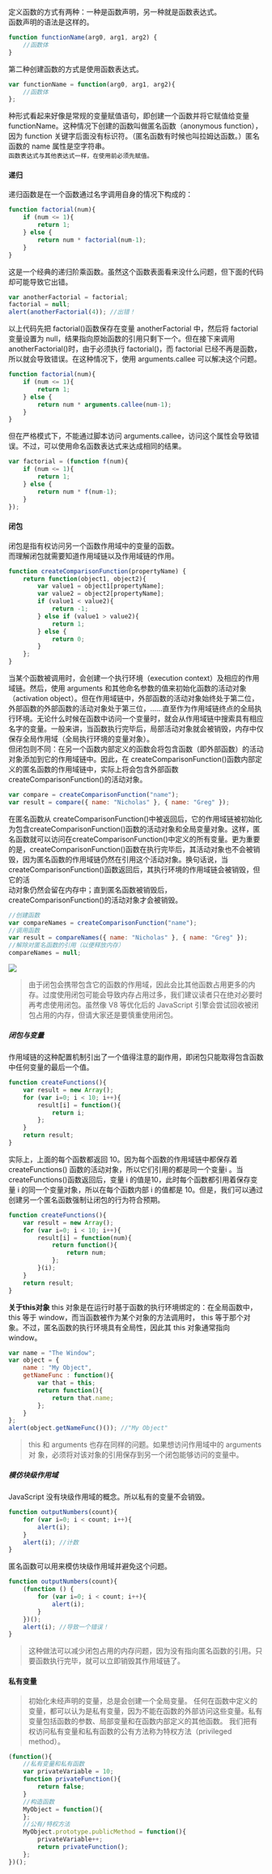 定义函数的方式有两种：一种是函数声明，另一种就是函数表达式。  
函数声明的语法是这样的。

```js
function functionName(arg0, arg1, arg2) {
    //函数体
}
```

第二种创建函数的方式是使用函数表达式。

```js
var functionName = function(arg0, arg1, arg2){
    //函数体
};
```

种形式看起来好像是常规的变量赋值语句，即创建一个函数并将它赋值给变量 functionName。这种情况下创建的函数叫做匿名函数（anonymous function），因为 function 关键字后面没有标识符。（匿名函数有时候也叫拉姆达函数。）匿名函数的 name 属性是空字符串。  
`函数表达式与其他表达式一样，在使用前必须先赋值。`

#### 递归

递归函数是在一个函数通过名字调用自身的情况下构成的：

```js
function factorial(num){
    if (num <= 1){
        return 1;
    } else {
        return num * factorial(num-1);
    }
}
```

这是一个经典的递归阶乘函数。虽然这个函数表面看来没什么问题，但下面的代码却可能导致它出错。

```js
var anotherFactorial = factorial;
factorial = null;
alert(anotherFactorial(4)); //出错！
```

以上代码先把 factorial\(\)函数保存在变量 anotherFactorial 中，然后将 factorial 变量设置为 null，结果指向原始函数的引用只剩下一个。但在接下来调用 anotherFactorial\(\)时，由于必须执行 factorial\(\)，而 factorial 已经不再是函数，所以就会导致错误。在这种情况下，使用 arguments.callee 可以解决这个问题。

```js
function factorial(num){
    if (num <= 1){
        return 1;
    } else {
        return num * arguments.callee(num-1);
    }
}
```

但在严格模式下，不能通过脚本访问 arguments.callee，访问这个属性会导致错误。不过，可以使用命名函数表达式来达成相同的结果。

```js
var factorial = (function f(num){
    if (num <= 1){
        return 1;
    } else {
        return num * f(num-1);
    }
});
```

#### 闭包

闭包是指有权访问另一个函数作用域中的变量的函数。  
而理解闭包就需要知道作用域链以及作用域链的作用。

```js
function createComparisonFunction(propertyName) {
    return function(object1, object2){
        var value1 = object1[propertyName];
        var value2 = object2[propertyName];
        if (value1 < value2){
            return -1;
        } else if (value1 > value2){
            return 1;
        } else {
            return 0;
        }
    };
}
```

当某个函数被调用时，会创建一个执行环境（execution context）及相应的作用域链。然后，使用 arguments 和其他命名参数的值来初始化函数的活动对象（activation object）。但在作用域链中，外部函数的活动对象始终处于第二位，外部函数的外部函数的活动对象处于第三位，……直至作为作用域链终点的全局执行环境。无论什么时候在函数中访问一个变量时，就会从作用域链中搜索具有相应名字的变量。一般来讲，当函数执行完毕后，局部活动对象就会被销毁，内存中仅保存全局作用域（全局执行环境的变量对象）。  
但闭包则不同：在另一个函数内部定义的函数会将包含函数（即外部函数）的活动对象添加到它的作用域链中。因此，在 createComparisonFunction\(\)函数内部定义的匿名函数的作用域链中，实际上将会包含外部函数 createComparisonFunction\(\)的活动对象。

```js
var compare = createComparisonFunction("name");
var result = compare({ name: "Nicholas" }, { name: "Greg" });
```

在匿名函数从 createComparisonFunction\(\)中被返回后，它的作用域链被初始化为包含createComparisonFunction\(\)函数的活动对象和全局变量对象。这样，匿名函数就可以访问在createComparisonFunction\(\)中定义的所有变量。更为重要的是，createComparisonFunction\(\)函数在执行完毕后，其活动对象也不会被销毁，因为匿名函数的作用域链仍然在引用这个活动对象。换句话说，当 createComparisonFunction\(\)函数返回后，其执行环境的作用域链会被销毁，但它的活  
动对象仍然会留在内存中；直到匿名函数被销毁后， createComparisonFunction\(\)的活动对象才会被销毁。

```js
//创建函数
var compareNames = createComparisonFunction("name");
//调用函数
var result = compareNames({ name: "Nicholas" }, { name: "Greg" });
//解除对匿名函数的引用（以便释放内存）
compareNames = null;
```

![](/assets/深度截图_选择区域_20171203214826.png)

> 由于闭包会携带包含它的函数的作用域，因此会比其他函数占用更多的内存。过度使用闭包可能会导致内存占用过多，我们建议读者只在绝对必要时再考虑使用闭包。虽然像 V8 等优化后的 JavaScript 引擎会尝试回收被闭包占用的内存，但请大家还是要慎重使用闭包。

##### 闭包与变量

作用域链的这种配置机制引出了一个值得注意的副作用，即闭包只能取得包含函数中任何变量的最后一个值。

```js
function createFunctions(){
    var result = new Array();
    for (var i=0; i < 10; i++){
        result[i] = function(){
            return i;
        };
    }
    return result;
}
```
实际上，上面的每个函数都返回 10。因为每个函数的作用域链中都保存着createFunctions\(\) 函数的活动对象，所以它们引用的都是同一个变量i 。当createFunctions\(\)函数返回后，变量 i 的值是10，此时每个函数都引用着保存变量 i 的同一个变量对象，所以在每个函数内部 i 的值都是 10。但是，我们可以通过创建另一个匿名函数强制让闭包的行为符合预期。
```js
function createFunctions(){
    var result = new Array();
    for (var i=0; i < 10; i++){
        result[i] = function(num){
            return function(){
                return num;
            };
        }(i);
    }
    return result;
}
```
**关于this对象**
this 对象是在运行时基于函数的执行环境绑定的：在全局函数中， this 等于 window，而当函数被作为某个对象的方法调用时， this 等于那个对象。不过，匿名函数的执行环境具有全局性，因此其 this 对象通常指向 window。
```js
var name = "The Window";
var object = {
    name : "My Object",
    getNameFunc : function(){
        var that = this;
        return function(){
            return that.name;
        };
    }
};
alert(object.getNameFunc()()); //"My Object"
```
> this 和 arguments 也存在同样的问题。如果想访问作用域中的 arguments 对
象，必须将对该对象的引用保存到另一个闭包能够访问的变量中。

##### 模仿块级作用域
JavaScript 没有块级作用域的概念。所以私有的变量不会销毁。
```js
function outputNumbers(count){
    for (var i=0; i < count; i++){
        alert(i);
    }
    alert(i); //计数
}
```
匿名函数可以用来模仿块级作用域并避免这个问题。
```js
function outputNumbers(count){
    (function () {
        for (var i=0; i < count; i++){
            alert(i);
        }
    })();
    alert(i); //导致一个错误！
}
```
> 这种做法可以减少闭包占用的内存问题，因为没有指向匿名函数的引用。只要函数执行完毕，就可以立即销毁其作用域链了。

#### 私有变量
> 初始化未经声明的变量，总是会创建一个全局变量。
任何在函数中定义的变量，都可以认为是私有变量，因为不能在函数的外部访问这些变量。私有变量包括函数的参数、局部变量和在函数内部定义的其他函数。
我们把有权访问私有变量和私有函数的公有方法称为特权方法（privileged method）。
```js
(function(){
    //私有变量和私有函数
    var privateVariable = 10;
    function privateFunction(){
        return false;
    }
    //构造函数
    MyObject = function(){
    };
    //公有/特权方法
    MyObject.prototype.publicMethod = function(){
        privateVariable++;
        return privateFunction();
    };
})();
```
